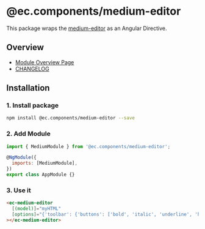 # @ec.components/medium-editor

This package wraps the [medium-editor](https://github.com/yabwe/medium-editor) as an Angular Directive.

## Overview

- [Module Overview Page](https://entrecode.github.io/ec.components/modules/MediumEditorModule.html)
- [CHANGELOG](https://entrecode.github.io/ec.components/additional-documentation/changelog/medium-editor-changelog.html)

## Installation

### 1. Install package

```sh
npm install @ec.components/medium-editor --save
```

### 2. Add Module

```js
import { MediumModule } from '@ec.components/medium-editor';

@NgModule({
  imports: [MediumModule],
})
export class AppModule {}
```

### 3. Use it

```html
<ec-medium-editor
  [(model)]="myHTML"
  [options]="{'toolbar': {'buttons': ['bold', 'italic', 'underline', 'h1', 'h2', 'h3']}}"
></ec-medium-editor>
```
